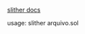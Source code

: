<a href="https://crytic.github.io/slither/slither.html">slither docs</a>
<p>usage: slither arquivo.sol</p>


